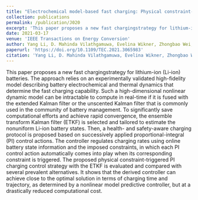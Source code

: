 ```yaml
---
title: "Electrochemical model-based fast charging: Physical constraint-triggered PI control"
collection: publications
permalink: /publication/J020
excerpt: 'This paper proposes a new fast chargingstrategy for lithium-ion (Li-ion) batteries. The approach relies on an experimentally validated high-fidelity model describing battery electrochemical and thermal dynamics that determine the fast charging capability. Such a high-dimensional nonlinear dynamic model can be intractable to compute in real-time if it is fused with the extended Kalman filter or the unscented Kalman filter that is commonly used in the community of battery management. To significantly save computational efforts and achieve rapid convergence, the ensemble transform Kalman filter (ETKF) is selected and tailored to estimate the nonuniform Li-ion battery states. Then, a health- and safety-aware charging protocol is proposed based on successively applied proportional-integral (PI) control actions. The controller regulates charging rates using online battery state information and the imposed constraints, in which each PI control action automatically comes into play when its corresponding constraint is triggered. The proposed physical constraint-triggered PI charging control strategy with the ETKF is evaluated and compared with several prevalent alternatives. It shows that the derived controller can achieve close to the optimal solution in terms of charging time and trajectory, as determined by a nonlinear model predictive controller, but at a drastically reduced computational cost.'
date: 2021-03-17
venue: 'IEEE Transactions on Energy Conversion'
author: Yang Li, D. Mahinda Vilathgamuwa, Evelina Wikner, Zhongbao Wei, Xinan Zhang, Torbjörn Thiringer, Torsten Wik, and Changfu Zou
paperurl: 'https://doi.org/10.1109/TEC.2021.3065983'
citation: 'Yang Li, D. Mahinda Vilathgamuwa, Evelina Wikner, Zhongbao Wei, Xinan Zhang, Torbjörn Thiringer, Torsten Wik, and Changfu Zou, &quot;Electrochemical model-based fast charging: Physical constraint-triggered PI control,&quot; <i>IEEE Transactions on Energy Conversion</i>, vol. 36, no. 4, pp. 3208-3220, Dec. 2021, doi: 10.1109/TEC.2021.3065983.'
---
```


This paper proposes a new fast chargingstrategy for lithium-ion (Li-ion) batteries. The approach relies on an experimentally validated high-fidelity model describing battery electrochemical and thermal dynamics that determine the fast charging capability. Such a high-dimensional nonlinear dynamic model can be intractable to compute in real-time if it is fused with the extended Kalman filter or the unscented Kalman filter that is commonly used in the community of battery management. To significantly save computational efforts and achieve rapid convergence, the ensemble transform Kalman filter (ETKF) is selected and tailored to estimate the nonuniform Li-ion battery states. Then, a health- and safety-aware charging protocol is proposed based on successively applied proportional-integral (PI) control actions. The controller regulates charging rates using online battery state information and the imposed constraints, in which each PI control action automatically comes into play when its corresponding constraint is triggered. The proposed physical constraint-triggered PI charging control strategy with the ETKF is evaluated and compared with several prevalent alternatives. It shows that the derived controller can achieve close to the optimal solution in terms of charging time and trajectory, as determined by a nonlinear model predictive controller, but at a drastically reduced computational cost.


